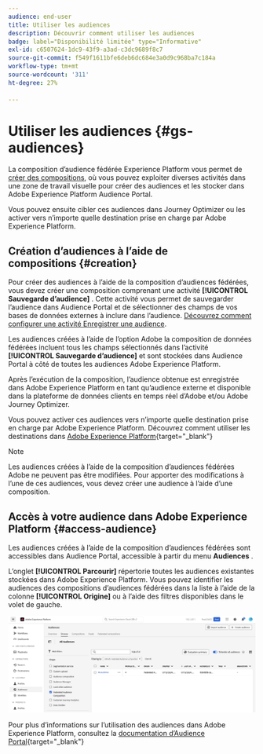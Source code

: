 ```yaml
---
audience: end-user
title: Utiliser les audiences
description: Découvrir comment utiliser les audiences
badge: label="Disponibilité limitée" type="Informative"
exl-id: c6507624-1dc9-43f9-a3ad-c3dc9689f8c7
source-git-commit: f549f1611bfe6deb6dc684e3a0d9c968ba7c184a
workflow-type: tm+mt
source-wordcount: '311'
ht-degree: 27%

---
```


# Utiliser les audiences {#gs-audiences}

La composition d’audience fédérée Experience Platform vous permet de [créer des compositions](../compositions/gs-compositions.md), où vous pouvez exploiter diverses activités dans une zone de travail visuelle pour créer des audiences et les stocker dans Adobe Experience Platform Audience Portal.

Vous pouvez ensuite cibler ces audiences dans Journey Optimizer ou les activer vers n’importe quelle destination prise en charge par Adobe Experience Platform.

## Création d’audiences à l’aide de compositions {#creation}

Pour créer des audiences à l’aide de la composition d’audiences fédérées, vous devez créer une composition comprenant une activité **[!UICONTROL Sauvegarde d’audience]** . Cette activité vous permet de sauvegarder l’audience dans Audience Portal et de sélectionner des champs de vos bases de données externes à inclure dans l’audience. [Découvrez comment configurer une activité Enregistrer une audience](../compositions/activities/save-audience.md).

Les audiences créées à l’aide de l’option Adobe la composition de données fédérées incluent tous les champs sélectionnés dans l’activité **[!UICONTROL Sauvegarde d’audience]** et sont stockées dans Audience Portal à côté de toutes les audiences Adobe Experience Platform.

Après l’exécution de la composition, l’audience obtenue est enregistrée dans Adobe Experience Platform en tant qu’audience externe et disponible dans la plateforme de données clients en temps réel d’Adobe et/ou Adobe Journey Optimizer.

Vous pouvez activer ces audiences vers n’importe quelle destination prise en charge par Adobe Experience Platform. Découvrez comment utiliser les destinations dans [Adobe Experience Platform](https://experienceleague.adobe.com/en/docs/experience-platform/destinations/home){target="_blank"}

>[!NOTE]
>
>Les audiences créées à l’aide de la composition d’audiences fédérées Adobe ne peuvent pas être modifiées. Pour apporter des modifications à l’une de ces audiences, vous devez créer une audience à l’aide d’une composition.

## Accès à votre audience dans Adobe Experience Platform {#access-audience}

Les audiences créées à l’aide de la composition d’audiences fédérées sont accessibles dans Audience Portal, accessible à partir du menu **Audiences** .

L’onglet **[!UICONTROL Parcourir]** répertorie toutes les audiences existantes stockées dans Adobe Experience Platform. Vous pouvez identifier les audiences des compositions d’audiences fédérées dans la liste à l’aide de la colonne **[!UICONTROL Origine]** ou à l’aide des filtres disponibles dans le volet de gauche.

![](assets/audiences-list.png)

Pour plus d’informations sur l’utilisation des audiences dans Adobe Experience Platform, consultez la [documentation d’Audience Portal](https://experienceleague.adobe.com/fr/docs/experience-platform/segmentation/ui/audience-portal){target="_blank"}

<!-- add link to this donc once published: https://jira.corp.adobe.com/browse/PLAT-198674-->